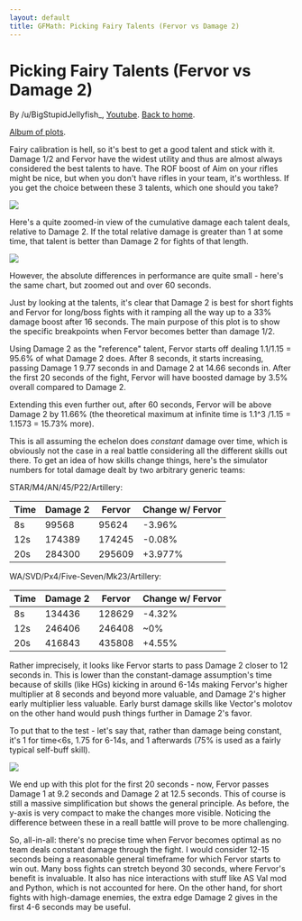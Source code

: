 ```yaml
---
layout: default
title: GFMath: Picking Fairy Talents (Fervor vs Damage 2)
---
```


# Picking Fairy Talents (Fervor vs Damage 2)

By /u/BigStupidJellyfish_, [Youtube](https://www.youtube.com/channel/UCXYXbrsfJJfvE5LJ9Bnu_fQ). [Back to home](https://big-stupid-jellyfish.github.io/GFMath/).

[Album of plots](https://imgur.com/a/n1q74k9).

Fairy calibration is hell, so it's best to get a good talent and stick with it. Damage 1/2 and Fervor have the widest utility and thus are almost always considered the best talents to have. The ROF boost of Aim on your rifles might be nice, but when you don't have rifles in your team, it's worthless. If you get the choice between these 3 talents, which one should you take?

![](https://i.imgur.com/6cfgGps.png)

Here's a quite zoomed-in view of the cumulative damage each talent deals, relative to Damage 2.
If the total relative damage is greater than 1 at some time, that talent is better than Damage 2 for fights of that length.

![](https://i.imgur.com/tRMvBjZ.png)

However, the absolute differences in performance are quite small - here's the same chart, but zoomed out and over 60 seconds.

Just by looking at the talents, it's clear that Damage 2 is best for short fights and Fervor for long/boss fights with it ramping all the way up to a 33% damage boost after 16 seconds. The main purpose of this plot is to show the specific breakpoints when Fervor becomes better than damage 1/2.

Using Damage 2 as the "reference" talent, Fervor starts off dealing 1.1/1.15 = 95.6% of what Damage 2 does. After 8 seconds, it starts increasing, passing Damage 1 9.77 seconds in and Damage 2 at 14.66 seconds in. After the first 20 seconds of the fight, Fervor will have boosted damage by 3.5% overall compared to Damage 2.

Extending this even further out, after 60 seconds, Fervor will be above Damage 2 by 11.66% (the theoretical maximum at infinite time is 1.1^3 /1.15 = 1.1573 = 15.73% more).

This is all assuming the echelon does *constant* damage over time, which is obviously not the case in a real battle considering all the different skills out there.
To get an idea of how skills change things, here's the simulator numbers for total damage dealt by two arbitrary generic teams:

STAR/M4/AN/45/P22/Artillery:

| Time | Damage 2 | Fervor | Change w/ Fervor |
|--|--|--|--|
| 8s | 99568 | 95624 | -3.96% |
| 12s | 174389 | 174245 | -0.08% |
| 20s | 284300 | 295609 | +3.977% |

WA/SVD/Px4/Five-Seven/Mk23/Artillery:

| Time | Damage 2 | Fervor | Change w/ Fervor |
|--|--|--|--|
| 8s | 134436 | 128629 | -4.32% |
| 12s | 246406 | 246408 | ~0% |
| 20s | 416843 | 435808 | +4.55% |

Rather imprecisely, it looks like Fervor starts to pass Damage 2 closer to 12 seconds in.
This is lower than the constant-damage assumption's time because of skills (like HGs) kicking in around 6-14s making Fervor's higher multiplier at 8 seconds and beyond more valuable, and Damage 2's higher early multiplier less valuable.
Early burst damage skills like Vector's molotov on the other hand would push things further in Damage 2's favor.

To put that to the test - let's say that, rather than damage being constant, it's 1 for time<6s, 1.75 for 6-14s, and 1 afterwards (75% is used as a fairly typical self-buff skill).

![](https://i.imgur.com/f8Wncl9.png)

We end up with this plot for the first 20 seconds - now, Fervor passes Damage 1 at 9.2 seconds and Damage 2 at 12.5 seconds.
This of course is still a massive simplification but shows the general principle.
As before, the y-axis is very compact to make the changes more visible.
Noticing the difference between these in a reall battle will prove to be more challenging.

So, all-in-all: there's no precise time when Fervor becomes optimal as no team deals constant damage through the fight.
I would consider 12-15 seconds being a reasonable general timeframe for which Fervor starts to win out.
Many boss fights can stretch beyond 30 seconds, where Fervor's benefit is invaluable.
It also has nice interactions with stuff like AS Val mod and Python, which is not accounted for here.
On the other hand, for short fights with high-damage enemies, the extra edge Damage 2 gives in the first 4-6 seconds may be useful.
